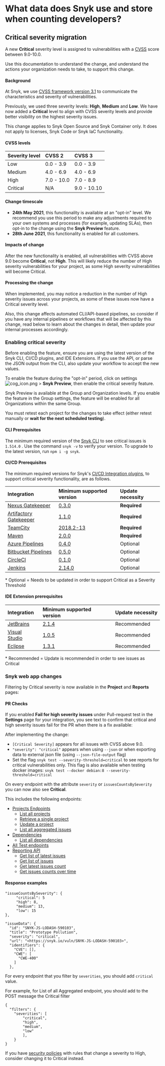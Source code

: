 # What data does Snyk use and store when counting developers?

##  Critical severity migration

A new **Critical** severity level is assigned to vulnerabilities with a [CVSS](https://www.first.org/cvss/) score between 9.0-10.0.

Use this documentation to understand the change, and understand the actions your organization needs to take, to support this change.

#### Background

At Snyk, we use [CVSS framework version 3.1](https://www.first.org/cvss/v3-1/) to communicate the characteristics and severity of vulnerabilities.

Previously, we used three severity levels: **High**, **Medium** and **Low**. We have now added a **Critical** level to align with CVSS severity levels and provide better visibility on the highest severity issues.

This change applies to Snyk Open Source and Snyk Container only. It does not apply to licenses, Snyk Code or Snyk IaC functionality.

#### CVSS levels

| Severity level | CVSS 2 | CVSS 3 |
| :--- | :--- | :--- |
| Low | 0.0 - 3.9 | 0.0 - 3.9 |
| Medium | 4.0 - 6.9 | 4.0 - 6.9 |
| High | 7.0 - 10.0 | 7.0 - 8.9 |
| Critical | N/A | 9.0 - 10.10 |

#### Change timescale

* **24th May 2021**, this functionality is available at an "opt-in" level. We recommend you use this period to make any adjustments required to your own systems and processes \(for example, updating SLAs\), then opt-in to the change using the **Snyk Preview** feature.
* **28th June 2021**, this functionality is enabled for all customers.

#### Impacts of change

After the new functionality is enabled, all vulnerabilities with CVSS above 9.0 become **Critical**, not **High**. This will likely reduce the number of High severity vulnerabilities for your project, as some High severity vulnerabilities will become Critical.

#### Processing the change

When implemented, you may notice a reduction in the number of High severity issues across your projects, as some of these issues now have a Critical severity level.

Also, this change affects automated CLI/API-based pipelines, so consider if you have any internal pipelines or workflows that will be affected by this change, read below to learn about the changes in detail, then update your internal processes accordingly.

### Enabling critical severity

Before enabling the feature, ensure you are using the latest version of the Snyk CLI, CI/CD plugins, and IDE Extensions. If you use the API, or parse the JSON output from the CLI, also update your workflow to accept the new values.

To enable the feature during the "opt-in" period, click on settings ![cog\_icon.png](https://support.snyk.io/hc/article_attachments/4402908592145/cog_icon.png) &gt; **Snyk Preview**, then enable the critical severity feature. 

Snyk Preview is available at the Group and Organization levels. If you enable the feature in the Group settings, the feature will be enabled for all Organizations within the same Group.

You must retest each project for the changes to take effect \(either retest manually or **wait for the next scheduled testing**\).

#### CLI Prerequisites

The minimum required version of the [Snyk CLI](https://support.snyk.io/hc/en-us/categories/360000456217-Snyk-CLI) to see critical issues is `1.514.0` . Use the command `snyk -v` to verify your version. To upgrade to the latest version, run `npm i -g snyk`.

#### CI/CD Prerequisites

The minimum required versions for Snyk's [CI/CD Integration plugins,](https://support.snyk.io/hc/en-us/sections/360001152577-CI-CD-integrations) to support critical severity functionality, are as follows.

| **Integration** | **Minimum supported version** | **Update necessity** |
| :--- | :--- | :--- |
| [Nexus Gatekeeper](https://support.snyk.io/hc/en-us/articles/360004127697-Nexus-Repository-Manager-Gatekeeper-plugin) | [0.3.0](https://github.com/snyk/nexus-snyk-security-plugin/releases/tag/v0.3.0) | **Required** |
| [Artifactory Gatekeeper](https://support.snyk.io/hc/en-us/articles/360004032417-Artifactory-Gatekeeper-plugin-overview) | [1.1.0](https://github.com/snyk/artifactory-snyk-security-plugin/releases/tag/1.1.0) | **Required** |
| [TeamCity](https://support.snyk.io/hc/en-us/articles/360004032297-TeamCity-integration-overview) | [2018.2-13](https://plugins.jetbrains.com/plugin/12227-snyk-security) | **Required** |
| [Maven](https://support.snyk.io/hc/en-us/articles/360004570477-Maven-plugin-integration) | [2.0.0](https://github.com/snyk/snyk-maven-plugin/releases/tag/v2.0.0) | **Required** |
| [Azure Pipelines](https://support.snyk.io/hc/en-us/articles/360004127677-Azure-Pipelines-integration) | [0.4.0](https://marketplace.visualstudio.com/items?itemName=Snyk.snyk-security-scan) | Optional |
| [Bitbucket Pipelines](https://support.snyk.io/hc/en-us/articles/360004032177-Bitbucket-Pipelines-integration-overview) | [0.5.0](https://bitbucket.org/product/features/pipelines/integrations?p=snyk/snyk-scan) | Optional |
| [CircleCI](https://support.snyk.io/hc/en-us/articles/360004032197-Getting-Snyk-Orb-details-from-the-CircleCI-registry) | [0.1.0](https://circleci.com/developer/orbs/orb/snyk/snyk) | Optional |
| [Jenkins](https://support.snyk.io/hc/en-us/articles/360004032217-Jenkins-integration-overview) | [2.14.0](https://plugins.jenkins.io/snyk-security-scanner/) | Optional |

\* Optional = Needs to be updated in order to support Critical as a Severity Threshold

#### IDE Extension prerequisites

| **Integration** | **Minimum supported version** | **Update necessity** |
| :--- | :--- | :--- |
| [JetBrains](https://support.snyk.io/hc/en-us/articles/360004032317-JetBrains-IDE-Plugins) | [2.1.4](https://plugins.jetbrains.com/plugin/10972-snyk-vulnerability-scanner) | Recommended |
| [Visual Studio](https://support.snyk.io/hc/en-us/articles/360020073958-Visual-Studio-extension) | [1.0.5](https://marketplace.visualstudio.com/items?itemName=snyk-security.snyk-vulnerability-scanner-vs) | Recommended |
| [Eclipse](https://support.snyk.io/hc/en-us/articles/360004032337-Eclipse-Snyk-plugin-overview) | [1.3.1](https://marketplace.eclipse.org/content/snyk-security-scanner) | Recommended |

\* Recommended = Update is recommended in order to see issues as Critical

### Snyk web app changes

Filtering by Critical severity is now available in the **Project** and **Reports** pages:

#### PR Checks

If you enabled **Fail for high severity issues** under Pull-request test in the **Settings** page for your integration, you see text to confirm that critical and high severity issues fail for the PR when there is a fix available:

After implementing the change:

* `[Critical Severity]` appears for all issues with CVSS above 9.0.
* `"severity": "critical"` appears when using `--json` or when exporting data to external json file \(using `--json-file-output` flag\)
* Set the flag `snyk test --severity-threshold=critical` to see reports for critical vulnerabilities only. This flag is also available when testing docker images: `snyk test --docker debian:8 --severity-threshold=critical`

On every endpoint with the attribute `severity` or `issuesCountsBySeverity` you can now also see **Critical**.

This includes the following endpoints:

* [Projects Endpoints](https://snyk.docs.apiary.io/#reference/projects)
  * [List all projects](https://snyk.docs.apiary.io/#reference/projects/all-projects/list-all-projects)
  * [Retrieve a single project](https://snyk.docs.apiary.io/#reference/projects/individual-project/retrieve-a-single-project)
  * [Update a project](https://snyk.docs.apiary.io/#reference/projects/all-projects/update-a-project)
  * [List all aggregated issues](https://snyk.docs.apiary.io/#reference/projects/aggregated-project-issues/list-all-aggregated-issues)
* [Dependencies](https://snyk.docs.apiary.io/#reference/dependencies/)
  * [List all dependencies](https://snyk.docs.apiary.io/#reference/dependencies/dependencies-by-organization/list-all-dependencies)
* [All Test endpoints](https://snyk.docs.apiary.io/#reference/test)
* [Reporting API](https://snyk.docs.apiary.io/#reference/reporting-api)
  * [Get list of latest issues](https://snyk.docs.apiary.io/#reference/reporting-api/latest-issues/get-list-of-latest-issues)
  * [Get list of issues](https://snyk.docs.apiary.io/#reference/reporting-api/issues/get-list-of-issues)
  * [Get latest issues count](https://snyk.docs.apiary.io/#reference/reporting-api/latest-issue-counts/get-latest-issue-counts)
  * [Get issues counts over time](https://snyk.docs.apiary.io/#reference/reporting-api/issue-counts-over-time/get-issue-counts)

#### Response examples

```text
"issueCountsBySeverity": {
     "critical": 5
     "high": 8,       
     "medium": 13,        
     "low": 15      
},
```

```text
"issueData": {
  "id": "SNYK-JS-LODASH-590103",
  "title": "Prototype Pollution",
  "severity": "critical",
  "url": "<https://snyk.io/vuln/SNYK-JS-LODASH-590103>",
  "identifiers": {
    "CVE": [],
    "CWE": [
      "CWE-400"
    ]
  },
```

For every endpoint that you filter by `severities`, you should add `critical` value.

For example, for List of all Aggregated endpoint, you should add to the POST message the Critical filter

```text
{  
  "filters": {    
	"severities": [  
		"critical",   
		"high",    
		"medium",     
		"low"
		],
	}
}
```

If you have [security policies](https://support.snyk.io/hc/en-us/sections/360004225818-Security-Policies) with rules that change a severity to High, consider changing it to Critical instead.

